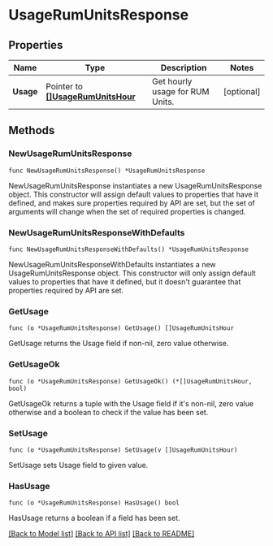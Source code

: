 # UsageRumUnitsResponse

## Properties

| Name      | Type                                                       | Description                     | Notes      |
| --------- | ---------------------------------------------------------- | ------------------------------- | ---------- |
| **Usage** | Pointer to [**[]UsageRumUnitsHour**](UsageRumUnitsHour.md) | Get hourly usage for RUM Units. | [optional] |

## Methods

### NewUsageRumUnitsResponse

`func NewUsageRumUnitsResponse() *UsageRumUnitsResponse`

NewUsageRumUnitsResponse instantiates a new UsageRumUnitsResponse object.
This constructor will assign default values to properties that have it defined,
and makes sure properties required by API are set, but the set of arguments
will change when the set of required properties is changed.

### NewUsageRumUnitsResponseWithDefaults

`func NewUsageRumUnitsResponseWithDefaults() *UsageRumUnitsResponse`

NewUsageRumUnitsResponseWithDefaults instantiates a new UsageRumUnitsResponse object.
This constructor will only assign default values to properties that have it defined,
but it doesn't guarantee that properties required by API are set.

### GetUsage

`func (o *UsageRumUnitsResponse) GetUsage() []UsageRumUnitsHour`

GetUsage returns the Usage field if non-nil, zero value otherwise.

### GetUsageOk

`func (o *UsageRumUnitsResponse) GetUsageOk() (*[]UsageRumUnitsHour, bool)`

GetUsageOk returns a tuple with the Usage field if it's non-nil, zero value otherwise
and a boolean to check if the value has been set.

### SetUsage

`func (o *UsageRumUnitsResponse) SetUsage(v []UsageRumUnitsHour)`

SetUsage sets Usage field to given value.

### HasUsage

`func (o *UsageRumUnitsResponse) HasUsage() bool`

HasUsage returns a boolean if a field has been set.

[[Back to Model list]](../README.md#documentation-for-models) [[Back to API list]](../README.md#documentation-for-api-endpoints) [[Back to README]](../README.md)
